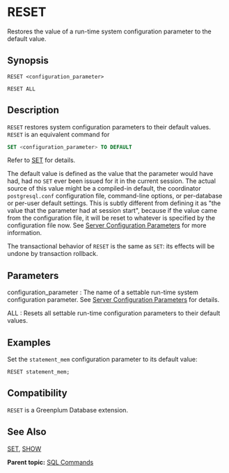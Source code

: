 # RESET 

Restores the value of a run-time system configuration parameter to the default value.

## <a id="section2"></a>Synopsis 

``` {#sql_command_synopsis}
RESET <configuration_parameter>

RESET ALL
```

## <a id="section3"></a>Description 

`RESET` restores system configuration parameters to their default values. `RESET` is an equivalent command for

``` sql
SET <configuration_parameter> TO DEFAULT
```

Refer to [SET](SET.html) for details.

The default value is defined as the value that the parameter would have had, had no `SET` ever been issued for it in the current session. The actual source of this value might be a compiled-in default, the coordinator `postgresql.conf` configuration file, command-line options, or per-database or per-user default settings. This is subtly different from defining it as "the value that the parameter had at session start", because if the value came from the configuration file, it will be reset to whatever is specified by the configuration file now. See [Server Configuration Parameters](../config_params/guc_config.html) for more information.

The transactional behavior of `RESET` is the same as `SET`: its effects will be undone by transaction rollback.

## <a id="section4"></a>Parameters 

configuration\_parameter
:   The name of a settable run-time system configuration parameter. See [Server Configuration Parameters](../config_params/guc_config.html) for details.

ALL
:   Resets all settable run-time configuration parameters to their default values.

## <a id="section5"></a>Examples 

Set the `statement_mem` configuration parameter to its default value:

```
RESET statement_mem; 
```

## <a id="section6"></a>Compatibility 

`RESET` is a Greenplum Database extension.

## <a id="section7"></a>See Also 

[SET](SET.html), [SHOW](SHOW.html)

**Parent topic:** [SQL Commands](../sql_commands/sql_ref.html)

